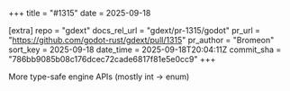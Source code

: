 +++
title = "#1315"
date = 2025-09-18

[extra]
repo = "gdext"
docs_rel_url = "gdext/pr-1315/godot"
pr_url = "https://github.com/godot-rust/gdext/pull/1315"
pr_author = "Bromeon"
sort_key = 2025-09-18
date_time = 2025-09-18T20:04:11Z
commit_sha = "786bb9085b08c176dcec72cade6817f81e5e0cc9"
+++

More type-safe engine APIs (mostly int -> enum)
